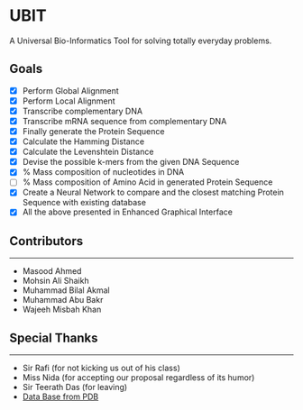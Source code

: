 # UBIT
A Universal Bio-Informatics Tool for solving totally everyday problems.

## Goals
- [x] Perform Global Alignment
- [x] Perform Local Alignment
- [x] Transcribe complementary DNA
- [x] Transcribe mRNA sequence from complementary DNA
- [x] Finally generate the Protein Sequence
- [x] Calculate the Hamming Distance
- [x] Calculate the Levenshtein Distance
- [x] Devise the possible k-mers from the given DNA Sequence
- [x] % Mass composition of nucleotides in DNA
- [ ] % Mass composition of Amino Acid in generated Protein Sequence
- [x] Create a Neural Network to compare and the closest matching Protein Sequence with existing database
- [x] All the above presented in Enhanced Graphical Interface

## Contributors
---
- Masood Ahmed
- Mohsin Ali Shaikh
- Muhammad Bilal Akmal
- Muhammad Abu Bakr
- Wajeeh Misbah Khan

## Special Thanks
---
- Sir Rafi (for not kicking us out of his class)
- Miss Nida (for accepting our proposal regardless of its humor)
- Sir Teerath Das (for leaving)
- [Data Base from PDB](ftp://ftp.wwpdb.org/pub/pdb/derived_data/pdb_seqres.txt)
